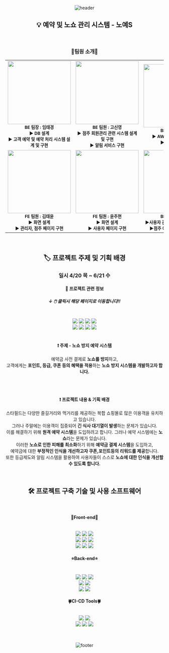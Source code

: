 <div align="center">
    
![header](https://capsule-render.vercel.app/api?type=waving&color=96C8AC&height=250&section=header&text=TEAM%20%20Yes!&stroke=FFFFFF&strokeWidth=1.2&fontAlign=50&fontAlignY=45&fontSize=48&descAlign=10&fontColor=498263&desc=Spharos%20K-DT&descAlignY=15&descSize=18)
  
</div>

<section>  

<div align="center">
  
  ## 💡 예약 및 노쇼 관리 시스템 -  노예S
 
 <br>   
    
  ### 🧑팀원 소개👩       
 <table>
  <tbody>
    <tr>
      <td align="center">
          <img src="https://social-phinf.pstatic.net/20210217_88/1613528653819oixEa_JPEG/F093FFDA-0903-4BB7-9A56-558C3CE43810.jpeg" width="200px;" hight="200px;" alt=""/><br>
          <sub><b>
          BE 팀장 : 임태경<br>
          ▶ DB 설계<br>
          ▶ 고객 예약 및 예약 처리 시스템 설계 및 구현
          </b></sub><br>
          </td>
      <td align="center">
            <img src="https://pbs.twimg.com/profile_images/1219857043298775041/VpnfMJqB_400x400.jpg" width="200px;" hight="200px;" alt=""/><br>
        <sub><b>
          BE 팀원 : 고신영<br>
          ▶ 점주 회원관리 관련 시스템 설계 및 구현<br>
          ▶ 알림 서비스 구현
          </b></sub>
       <br>
      </td>
      <td align="center">
            <img src="https://search.pstatic.net/common/?src=http%3A%2F%2Fblogfiles.naver.net%2FMjAyMzAxMTRfMTUz%2FMDAxNjczNjc1NzU1NTkz.vRld2PRCL-A273Tan4JyEz4x3ZWbP98t-yOptM94S00g.zUEIauEhUuZiKD67d-gJSvXD4AJnWVS7UAxS9PegKkEg.JPEG.watergus99%2F%25C3%25B6%25BC%25F65.jpg&type=a340" width="200px;" hight="200px;" alt=""/><br><sub><b>
            BE 팀원 : 김서윤<br>
            ▶ AWS 기반 CI/CD 구현<br>
            ▶ 아키텍처 설계
      </b></sub><br>
      </td>
     </tr>
      <td align="center">
          <img src="https://i.pinimg.com/736x/53/7e/f5/537ef59499259ba707068742f91a10f8.jpg" width="200px;" hight="200px;" alt=""/><br><sub><b>
          FE 팀원 : 김태윤<br>
          ▶ 화면 설계<br>
          ▶ 관리자, 점주 페이지 구현
          </b></sub><br>
      </td>
      <td align="center">
          <img src="https://encrypted-tbn0.gstatic.com/images?q=tbn:ANd9GcS1fupg4Q5ifZdTrqNFmVX5LbT502O8q9pDOHCsbWxWSaHPDdlRrIZB8C29iC_SegMmDMA&usqp=CAU" width="200px;" hight="200px;" alt=""/><br><sub><b>
          FE 팀원 : 윤주현<br>
          ▶ 화면 설계<br>
          ▶ 사용자 페이지 구현
        </b></sub><br>
      </td>
      <td align="center">
          <img src="https://i.pinimg.com/originals/23/83/95/2383951c6a815809c05d4aed4db94866.jpg" width="200px;" hight="200px;" alt=""/><br><sub><b>
          BE 팀원 : 전이현<br>
          ▶사용자 관련 시스템 설계 및 구현<br>
          ▶점주 예약 관리 시스템 구현
          </b></sub><br>
    </td>
    </tr>
  </tbody>
</table>
<br>
</div>
<div align="center">
    
## 🏷️ 프로젝트 주제 및 기획 배경  
   
### 일시 4/20 목 ~ 6/21 수
#### 🔅 프로젝트 관련 정보
#####  ↓  🖱️ 클릭시 해당 페이지로 이동합니다!!
    
<br>
<a href="https://www.figma.com/file/eHXeFV3LPoy4Sec02N1yq8/Untitled?node-id=0%3A1&t=XhCRQ6ffLQFFJbwr-1" target="_blank"><img src="https://img.shields.io/badge/figma-F24E1E?style=flat-square&logo=figma&logoColor=white"/></a>    <a href="https://miro.com/app/dashboard" target="_blank"><img src="https://img.shields.io/badge/miro-F39914?style=flat-square&logo=miro&logoColor=white"/></a>  <a href="https://drive.google.com/drive/folders/1Uolkp75BysIOg0k7zg8y3AgRXWQEyCiu/" target="_blank"><img src="https://img.shields.io/badge/googledrive-4285F4?style=flat-square&logo=googledrive&logoColor=white"/></a>  <a href="https://ssginc.atlassian.net/jira/software/c/projects/SSGIN/boards/1" target="_blank"><img src="https://img.shields.io/badge/jira-0052CC?style=flat-square&logo=jira&logoColor=white"/></a><br>  <a href="https://www.erdcloud.com/d/vNJpJXtbNsE6m8hce" target="_blank"><img src="https://img.shields.io/badge/erd-7F2B7B?style=flat-square&logo=erd&logoColor=white"/></a>  <a href="https://app.slack.com/client/T0560966GNM/C055Q5S0F9A" target="_blank"><img src="https://img.shields.io/badge/slack-4A154B?style=flat-square&logo=slack&logoColor=white"/></a>  <a href="https://github.com/ssginc-kdt-3team" target="_blank"><img src="https://img.shields.io/badge/github-181717?style=flat-square&logo=github&logoColor=white"/></a>  <a href="https://www.notion.so/TEAM-Yes-64bfc71a9cd742f4834b00aba9e61e59" target="_blank"><img src="https://img.shields.io/badge/notion-000000?style=flat-square&logo=notion&logoColor=white"/></a>    
<br><br>
    
  #### ❗ 주제 - 노쇼 방지 예약 시스템

예약금 사전 결제로 **노쇼를 방지**하고,  
고객에게는 **포인트, 등급, 쿠폰 등의 혜택을 적용**하는
**노쇼 방지 시스템을 개발하고자 합니다.**
    
<br><br>

 #### ❗ 프로젝트 내용 & 기획 배경
스타필드는 다양한 즐길거리와 먹거리를 제공하는 복합 쇼핑몰로 많은 이용객을 유치하고 있습니다.  
    그러나 주말에는 이용객이 집중되어 **긴 식사 대기열이 발생**하는 문제가 있습니다.  
    이를 해결하기 위해 **원격 예약 시스템**을 도입하려고 합니다. 
    그러나 예약 시스템에는 **노쇼**라는 문제가 있습니다.  
    이러한 **노쇼로 인한 피해를 최소화**하기 위해 **예약금 결제 시스템**을 도입하고,  
    예약금에 대한 **부정적인 인식을 개선하고자 쿠폰,포인트등의 리워드를 제공**합니다.  
    또한 등급제도와 알림 시스템을 활용하여 사용자들이 스스로 **노쇼에 대한 인식을 개선할 수 있도록 합니다.**  

    
  <br></div>
  <div align="center">
   
## 🛠️ 프로젝트 구축 기술 및 사용 소프트웨어  

<br>    
    
#### 🌈Front-end🌈
    
<br>    
<img src="https://img.shields.io/badge/npm-CB3837?style=flat-square&logo=npm&logoColor=white"/>  <img src="https://img.shields.io/badge/HTML-E34F26?style=flat-square&logo=HTML5&logoColor=white"/> <img src="https://img.shields.io/badge/css3-FF6C37?style=flat-square&logo=css3&logoColor=white"/><br>  <img src="https://img.shields.io/badge/postman-F4842D?style=flat-square&logo=PostMan&logoColor=white"/>  <img src="https://img.shields.io/badge/JavaScript-F7DF1E?style=flat-square&logo=JavaScript&logoColor=white"/> <img src="https://img.shields.io/badge/Node.js-339933?style=flat-square&logo=Node.js&logoColor=white"/><br>  <img src="https://img.shields.io/badge/React-61DAFB?style=flat-square&logo=React&logoColor=white"/> <img src="https://img.shields.io/badge/googlechrome-4285F4?style=flat-square&logo=googlechrome&logoColor=white"/>  <img src="https://img.shields.io/badge/visualstudiocode-007ACC?style=flat-square&logo=visualstudiocode&logoColor=white"/><br>
    
#### ⭐Back-end⭐
    
<br>
<img src="https://img.shields.io/badge/postman-FF6C37?style=flat-square&logo=PostMan&logoColor=white"/>  <img src="https://img.shields.io/badge/Java-F7DF1E?style=flat-square&logo=Java&logoColor=white"/>  <img src="https://img.shields.io/badge/springboot-6DB33F?style=flat-square&logo=springboot&logoColor=white"/><br>  <img src="https://img.shields.io/badge/openjdk-14CC80?style=flat-square&logo=openjdk&logoColor=white"/>  <img src="https://img.shields.io/badge/mariadb-003545?style=flat-square&logo=mariadb&logoColor=white"/><br>  <img src="https://img.shields.io/badge/gradle-02303A?style=flat-square&logo=Gradle&logoColor=white"/>  <img src="https://img.shields.io/badge/intellijidea-000000?style=flat-square&logo=intellijidea&logoColor=white"/><br>
    
#### 🍀CI-CD Tools🍀
    
<br>
<img src="https://img.shields.io/badge/amazonaws-232F3E?style=flat-square&logo=amazonaws&logoColor=white"/>  <img src="https://img.shields.io/badge/amazonapigateway-FF4F8B?style=flat-square&logo=amazonapigateway&logoColor=white"/><br>  <img src="https://img.shields.io/badge/amazonec2-FF9900?style=flat-square&logo=amazonec2&logoColor=white"/>  <img src="https://img.shields.io/badge/amazons3-569A31?style=flat-square&logo=amazons3&logoColor=white"/>  <img src="https://img.shields.io/badge/amazonrds-527FFF?style=flat-square&logo=amazonrds&logoColor=white"/>
<br><br><br>
    
  </div>
  </section> 
  
  <div align="center">
        
![footer](https://capsule-render.vercel.app/api?type=waving&color=96C8AC&height=280&section=footer)
        
  </div>
  
